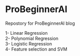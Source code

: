 # ProBeginnerAI
Repostory for ProBeginnerAI blog

1- Linear Regression<br>
2- Polynomial Regression<br>
3- Logistic Regression<br>
4- Feature selection and SVM
